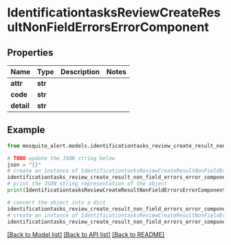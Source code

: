 # IdentificationtasksReviewCreateResultNonFieldErrorsErrorComponent


## Properties

Name | Type | Description | Notes
------------ | ------------- | ------------- | -------------
**attr** | **str** |  | 
**code** | **str** |  | 
**detail** | **str** |  | 

## Example

```python
from mosquito_alert.models.identificationtasks_review_create_result_non_field_errors_error_component import IdentificationtasksReviewCreateResultNonFieldErrorsErrorComponent

# TODO update the JSON string below
json = "{}"
# create an instance of IdentificationtasksReviewCreateResultNonFieldErrorsErrorComponent from a JSON string
identificationtasks_review_create_result_non_field_errors_error_component_instance = IdentificationtasksReviewCreateResultNonFieldErrorsErrorComponent.from_json(json)
# print the JSON string representation of the object
print(IdentificationtasksReviewCreateResultNonFieldErrorsErrorComponent.to_json())

# convert the object into a dict
identificationtasks_review_create_result_non_field_errors_error_component_dict = identificationtasks_review_create_result_non_field_errors_error_component_instance.to_dict()
# create an instance of IdentificationtasksReviewCreateResultNonFieldErrorsErrorComponent from a dict
identificationtasks_review_create_result_non_field_errors_error_component_from_dict = IdentificationtasksReviewCreateResultNonFieldErrorsErrorComponent.from_dict(identificationtasks_review_create_result_non_field_errors_error_component_dict)
```
[[Back to Model list]](../README.md#documentation-for-models) [[Back to API list]](../README.md#documentation-for-api-endpoints) [[Back to README]](../README.md)


